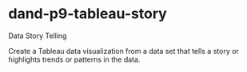 # dand-p9-tableau-story

Data Story Telling

Create a Tableau data visualization from a data set that tells a story or highlights trends or patterns in the data.
